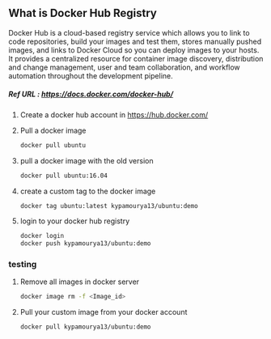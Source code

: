 ## What is Docker Hub Registry

Docker Hub is a cloud-based registry service which allows you to link to code repositories, build your images and test them, stores manually pushed images, and links to Docker Cloud so you can deploy images to your hosts. It provides a centralized resource for container image discovery, distribution and change management, user and team collaboration, and workflow automation throughout the development pipeline.

##### Ref URL : https://docs.docker.com/docker-hub/

1. Create a docker hub account in https://hub.docker.com/

1. Pull a docker image 

   ```sh 
   docker pull ubuntu
   ```

1. pull a docker image with the old version

   ```sh
   docker pull ubuntu:16.04
   ```

1. create a custom tag to the docker image
   ```sh
   docker tag ubuntu:latest kypamourya13/ubuntu:demo
   ```

1. login to your docker hub registry 
   ```sh
   docker login
   docker push kypamourya13/ubuntu:demo
   ```

### testing 

1. Remove all images in docker server 
   ```sh 
   docker image rm -f <Image_id>
   ```

1. Pull your custom image from your docker account
   ```sh
   docker pull kypamourya13/ubuntu:demo
   ```


